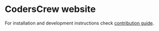 # CodersCrew website

For installation and development instructions check [contribution guide](CONTRIBUTION.md).
